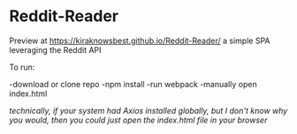 # Reddit-Reader
Preview at https://kiraknowsbest.github.io/Reddit-Reader/
a simple SPA leveraging the Reddit API

To run:

-download or clone repo
-npm install
-run webpack
-manually open index.html

*technically, if your system had Axios installed globally,
but I don't know why you would, then you could just open
the index.html file in your browser*

